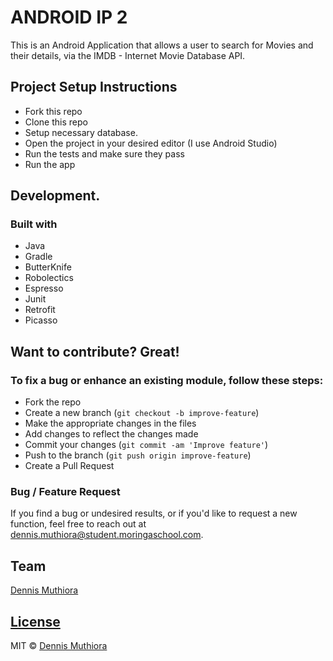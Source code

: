 # ANDROID IP 2

This is an Android Application that allows a user to search for Movies and their details, via the IMDB - Internet Movie Database API.

## Project Setup Instructions

- Fork this repo
- Clone this repo
- Setup necessary database.
- Open  the project in your desired editor (I use Android Studio)
- Run the tests and make sure they pass
- Run the app


## Development.

### Built with

- Java
- Gradle
- ButterKnife
- Robolectics
- Espresso
- Junit
- Retrofit
- Picasso

## Want to contribute? Great!

### To fix a bug or enhance an existing module, follow these steps:

- Fork the repo
- Create a new branch (`git checkout -b improve-feature`)
- Make the appropriate changes in the files
- Add changes to reflect the changes made
- Commit your changes (`git commit -am 'Improve feature'`)
- Push to the branch (`git push origin improve-feature`)
- Create a Pull Request

### Bug / Feature Request

If you find a bug or undesired results, or if you'd like to request a new function, feel free to reach out at dennis.muthiora@student.moringaschool.com.

## Team

[Dennis Muthiora](https://github.com/wdmuthiora)

## [License](https://github.com/iharsh234/WebApp/blob/master/LICENSE.md)

MIT © [Dennis Muthiora](https://github.com/wdmuthiora)